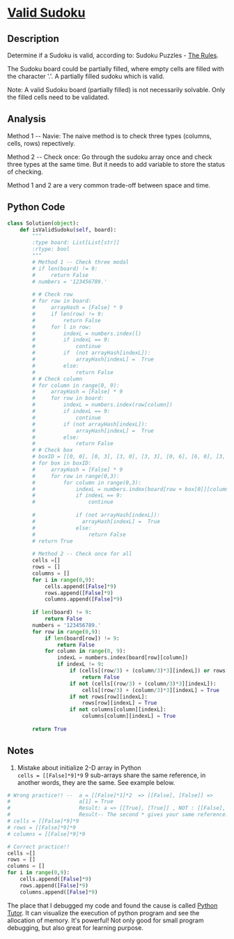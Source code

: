 # [Valid Sudoku](https://leetcode.com/problems/valid-sudoku/)

## Description
Determine if a Sudoku is valid, according to: Sudoku Puzzles - [The Rules](http://sudoku.com.au/TheRules.aspx).

The Sudoku board could be partially filled, where empty cells are filled with the character '.'.
A partially filled sudoku which is valid.

Note: A valid Sudoku board (partially filled) is not necessarily solvable. Only the filled cells need to be validated.

## Analysis
Method 1 -- Navie: The naive method is to check three types (columns, cells, rows) repectively. 

Method 2 -- Check once: Go through the sudoku array once and check three types at the same time. But it needs to add variable to store the status of checking.

Method 1 and 2 are a very common trade-off between space and time.

## Python Code
~~~python
class Solution(object):
    def isValidSudoku(self, board):
        """
        :type board: List[List[str]]
        :rtype: bool
        """
        # Method 1 -- Check three modal
        # if len(board) != 9:
        #     return False
        # numbers = '123456789.'
        
        # # Check row
        # for row in board:
        #     arrayHash = [False] * 9
        #     if len(row) != 9:
        #         return False
        #     for l in row:
        #         indexL = numbers.index(l)
        #         if indexL == 9:
        #             continue
        #         if  (not arrayHash[indexL]):
        #             arrayHash[indexL] =  True
        #         else:
        #             return False
        # # Check column             
        # for column in range(0, 9):
        #     arrayHash = [False] * 9
        #     for row in board:
        #         indexL = numbers.index(row[column])
        #         if indexL == 9:
        #             continue
        #         if (not arrayHash[indexL]):
        #             arrayHash[indexL] =  True
        #         else:
        #             return False
        # # Check box
        # boxID = [[0, 0], [0, 3], [3, 0], [3, 3], [0, 6], [6, 0], [3, 6], [6, 3], [6, 6]]
        # for box in boxID:
        #     arrayHash = [False] * 9
        #     for row in range(0,3):
        #         for column in range(0,3):
        #             indexL = numbers.index(board[row + box[0]][column + box[1]])
        #             if indexL == 9:
        #                 continue
                    
        #             if (not arrayHash[indexL]):
        #               arrayHash[indexL] =  True
        #             else:
        #                 return False
        # return True
        
        # Method 2 -- Check once for all
        cells =[]
        rows = []
        columns = []
        for i in range(0,9):
            cells.append([False]*9)
            rows.append([False]*9)
            columns.append([False]*9)
        
        if len(board) != 9:
            return False
        numbers = '123456789.'
        for row in range(0,9):
            if len(board[row]) != 9:
                return False
            for column in range(0, 9):
                indexL = numbers.index(board[row][column])
                if indexL != 9:
                    if (cells[(row/3) + (column/3)*3][indexL]) or rows[row][indexL] or columns[column][indexL]:
                        return False
                    if not (cells[(row/3) + (column/3)*3][indexL]):
                        cells[(row/3) + (column/3)*3][indexL] = True
                    if not rows[row][indexL]:
                        rows[row][indexL] = True
                    if not columns[column][indexL]:
                        columns[column][indexL] = True
        
        return True
~~~

## Notes
1. Mistake about initialize 2-D array in Python  
`cells = [[False]*9]*9` 9 sub-arrays share the same reference, in another words, they are the same. See example below.

~~~python
# Wrong practice!! --  a = [[False]*1]*2  => [[False], [False]] =>
#                      a[1] = True
#                      Result: a => [[True], [True]] , NOT : [[False], [True]]
#                      Result-- The second * gives your same reference!!
# cells = [[False]*9]*9
# rows = [[False]*9]*9
# columns = [[False]*9]*9

# Correct practice!!
cells =[]
rows = []
columns = []
for i in range(0,9):
    cells.append([False]*9)
    rows.append([False]*9)
    columns.append([False]*9)
~~~        

The place that I debugged my code and found the cause is called [Python Tutor](http://www.pythontutor.com/visualize.html#mode=edit). It can visualize the execution of python program and see the allocation of memory. It's powerful! Not only good for small program debugging, but also great for learning purpose.
